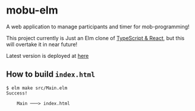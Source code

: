# mobu-elm

A web application to manage participants and timer for mob-programming!

This project currently is Just an Elm clone of [TypeScript & React](https://github.com/mobu-of-the-world/mobu), but this will overtake it in near future!

Latest version is deployed at [here](https://kachick.github.io/mobu-elm/)

## How to build `index.html`

```console
$ elm make src/Main.elm
Success!

    Main ───> index.html
```

